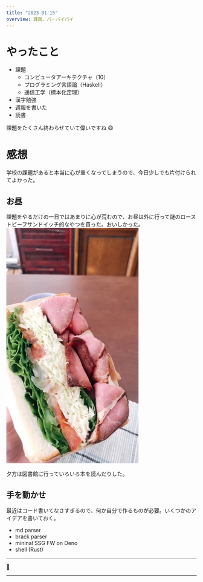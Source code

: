 ```yaml
---
title: "2023-01-15"
overview: 課題、パーバイバイ
---
```


# やったこと

- 課題
  - コンピュータアーキテクチャ（10）
  - プログラミング言語論（Haskell）
  - 通信工学（標本化定理）
- 漢字勉強
- [週報](/weekly/2023/01/2023-01-15_2nd.md)を書いた
- 読書

課題をたくさん終わらせていて偉いですね :smile:

# 感想

学校の課題があると本当に心が重くなってしまうので、今日少しでも片付けられてよかった。

## お昼

課題をやるだけの一日ではあまりに心が荒むので、お昼は外に行って謎のローストビーフサンドイッチ的なやつを買った。おいしかった。
![昼ごはん](meal.webp)

夕方は図書館に行っていろいろ本を読んだりした。

## 手を動かせ

最近はコード書いてなさすぎるので、何か自分で作るものが必要。いくつかのアイデアを書いておく。

- md parser
- brack parser
- mininal SSG FW on Deno
- shell (Rust)

---

:ox:

---
